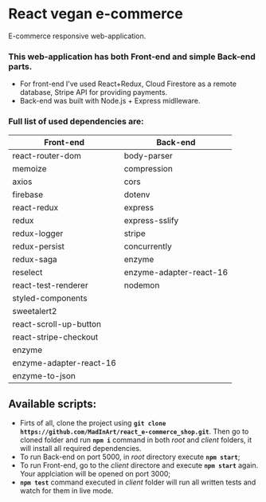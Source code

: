 # React  vegan e-commerce

E-commerce responsive web-application.

### This web-application has both Front-end and simple Back-end parts.
- For front-end I've used React+Redux, Cloud Firestore as a remote database, Stripe API for providing payments.
- Back-end was built with Node.js + Express midlleware.

### Full list of used dependencies are:

Front-end | Back-end
------------ | -------------
react-router-dom | body-parser
memoize | compression
axios | cors
firebase |dotenv
react-redux | express
redux | express-sslify
redux-logger | stripe
redux-persist | concurrently
redux-saga | enzyme
reselect | enzyme-adapter-react-16
react-test-renderer | nodemon
styled-components | 
sweetalert2 | 
react-scroll-up-button | 
react-stripe-checkout |
enzyme | 
enzyme-adapter-react-16 | 
enzyme-to-json | 

## Available scripts:
- Firts of all, clone the project using **`git clone https://github.com/MadInArt/react_e-commerce_shop.git`**. Then go to cloned folder and run **`npm i`** command in both *root* and *client* folders, it will install all required dependencies.  
- To run Back-end on port 5000, in *root* directory execute **`npm start`**;
- To run Front-end, go to the *client* directore and execute **`npm start`** again. Your applciation will be opened on port 3000;
- **`npm test`** command executed in *client* folder will run all written tests and watch for them in live mode.
